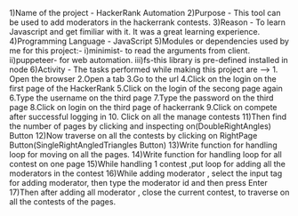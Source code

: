 1)Name of the project - HackerRank Automation
2)Purpose - This tool can be used to add moderators in the hackerrank contests.
3)Reason -  To learn Javascript and get fimiliar with it. It was a great learning experience.
4)Programming Language - JavaScript
5)Modules or dependencies used by me for this project:- i)minimist- to read the arguments from client.        ii)puppeteer- for web automation.     iii)fs-this library is pre-defined installed in node
6)Activity - The tasks performed while making this project are --> 1. Open the browser 2.Open a tab  3.Go to the url  4.Click on the login on the first page of the HackerRank  5.Click on the login of the secong page again  6.Type the username on the third page 7.Type the password on the third page 8.Click on login on the third page of hackerrank  9.Click on compete after successful logging in 10. Click on all the manage contests 
11)Then find the number of pages by clicking and inspecting on(DoubleRightAngles) Button 
12)Now traverse on all the contests by clicking on RightPage Button(SingleRightAngledTriangles Button)
13)Write function for handling loop for moving on all the pages.
14)Write function for handling loop for all contest on one page
15)While handling 1 contest ,put loop for adding all the moderators in the contest
16)While adding moderator , select the input tag for adding moderator, then type the moderator id and then press Enter 
17)Then after adding all moderator , close the current contest, to traverse on all the contests of the pages.
